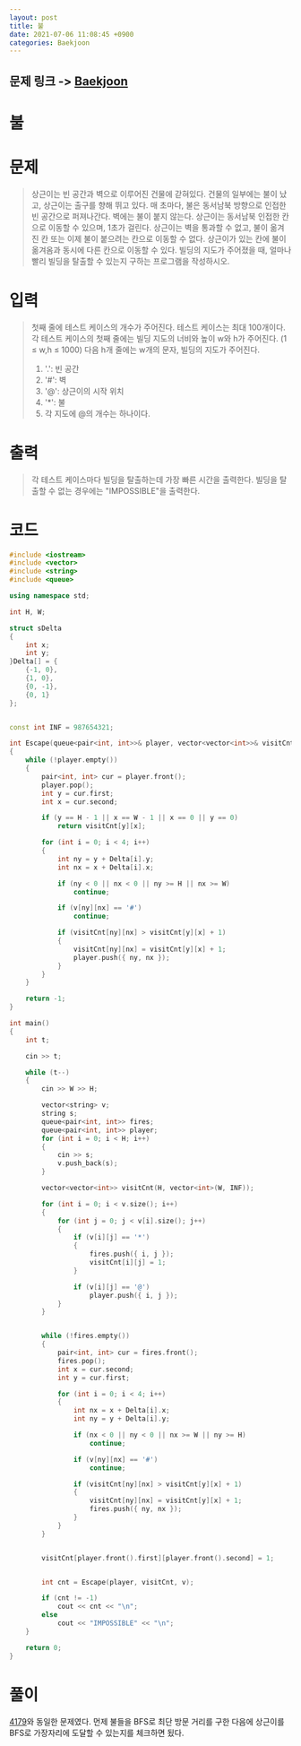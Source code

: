 ```yaml
---
layout: post
title: 불
date: 2021-07-06 11:08:45 +0900
categories: Baekjoon
---
```


## 문제 링크 -> [Baekjoon](https://www.acmicpc.net/problem/5427)
# 불

# 문제
> 상근이는 빈 공간과 벽으로 이루어진 건물에 갇혀있다. 건물의 일부에는 불이 났고, 상근이는 출구를 향해 뛰고 있다. 매 초마다, 불은 동서남북 방향으로 인접한 빈 공간으로 퍼져나간다. 벽에는 불이 붙지 않는다. 상근이는 동서남북 인접한 칸으로 이동할 수 있으며, 1초가 걸린다. 상근이는 벽을 통과할 수 없고, 불이 옮겨진 칸 또는 이제 불이 붙으려는 칸으로 이동할 수 없다. 상근이가 있는 칸에 불이 옮겨옴과 동시에 다른 칸으로 이동할 수 있다. 빌딩의 지도가 주어졌을 때, 얼마나 빨리 빌딩을 탈출할 수 있는지 구하는 프로그램을 작성하시오.

# 입력
> 첫째 줄에 테스트 케이스의 개수가 주어진다. 테스트 케이스는 최대 100개이다. 각 테스트 케이스의 첫째 줄에는 빌딩 지도의 너비와 높이 w와 h가 주어진다. (1 ≤ w,h ≤ 1000) 다음 h개 줄에는 w개의 문자, 빌딩의 지도가 주어진다.
> 1. '.': 빈 공간
> 2. '#': 벽
> 3. '@': 상근이의 시작 위치
> 4. '*': 불
> 5. 각 지도에 @의 개수는 하나이다.

# 출력
> 각 테스트 케이스마다 빌딩을 탈출하는데 가장 빠른 시간을 출력한다. 빌딩을 탈출할 수 없는 경우에는 "IMPOSSIBLE"을 출력한다.


# 코드
```C++
#include <iostream>
#include <vector>
#include <string>
#include <queue>

using namespace std;

int H, W;

struct sDelta
{
	int x;
	int y;
}Delta[] = {
	{-1, 0},
	{1, 0},
	{0, -1},
	{0, 1}
};


const int INF = 987654321;

int Escape(queue<pair<int, int>>& player, vector<vector<int>>& visitCnt, vector<string>& v)
{
	while (!player.empty())
	{
		pair<int, int> cur = player.front();
		player.pop();
		int y = cur.first;
		int x = cur.second;

		if (y == H - 1 || x == W - 1 || x == 0 || y == 0)
			return visitCnt[y][x];

		for (int i = 0; i < 4; i++)
		{
			int ny = y + Delta[i].y;
			int nx = x + Delta[i].x;

			if (ny < 0 || nx < 0 || ny >= H || nx >= W)
				continue;

			if (v[ny][nx] == '#')
				continue;

			if (visitCnt[ny][nx] > visitCnt[y][x] + 1)
			{
				visitCnt[ny][nx] = visitCnt[y][x] + 1;
				player.push({ ny, nx });
			}
		}
	}

	return -1;
}

int main()
{
	int t;

	cin >> t;

	while (t--)
	{
		cin >> W >> H;

		vector<string> v;
		string s;
		queue<pair<int, int>> fires;
		queue<pair<int, int>> player;
		for (int i = 0; i < H; i++)
		{
			cin >> s;
			v.push_back(s);
		}

		vector<vector<int>> visitCnt(H, vector<int>(W, INF));

		for (int i = 0; i < v.size(); i++)
		{
			for (int j = 0; j < v[i].size(); j++)
			{
				if (v[i][j] == '*')
				{
					fires.push({ i, j });
					visitCnt[i][j] = 1;
				}

				if (v[i][j] == '@')
					player.push({ i, j });
			}
		}


		while (!fires.empty())
		{
			pair<int, int> cur = fires.front();
			fires.pop();
			int x = cur.second;
			int y = cur.first;

			for (int i = 0; i < 4; i++)
			{
				int nx = x + Delta[i].x;
				int ny = y + Delta[i].y;

				if (nx < 0 || ny < 0 || nx >= W || ny >= H)
					continue;

				if (v[ny][nx] == '#')
					continue;

				if (visitCnt[ny][nx] > visitCnt[y][x] + 1)
				{
					visitCnt[ny][nx] = visitCnt[y][x] + 1;
					fires.push({ ny, nx });
				}
			}
		}


		visitCnt[player.front().first][player.front().second] = 1;


		int cnt = Escape(player, visitCnt, v);

		if (cnt != -1)
			cout << cnt << "\n";
		else
			cout << "IMPOSSIBLE" << "\n";
	}

	return 0;
}
```

# 풀이
[4179](https://www.acmicpc.net/problem/4179)와 동일한 문제였다. 먼제 불들을 BFS로 최단 방문 거리를 구한 다음에 상근이를 BFS로 가장자리에 도달할 수 있는지를 체크하면 됬다.